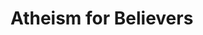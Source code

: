 # Atheism for Believers

<!--

* // ..
* // ..
* // ..
* // ..
* // ..

-->

<!--

Ecc 11:5 As thou knowest not what is the way of the spirit, nor how the bones do grow in the womb of her that is with child: even so thou knowest not the works of God who maketh all.

Ecc 8:16 When I applied mine heart to know wisdom, and to see the business that is done upon the earth: (for also there is that neither day nor night seeth sleep with his eyes:)
Ecc 8:17 Then I beheld all the work of God, that a man cannot find out the work that is done under the sun: because though a man labour to seek it out, yet he shall not find it; yea farther; though a wise man think to know it, yet shall he not be able to find it.

Ecc 3:11 He hath made every thing beautiful in his time: also he hath set the world in their heart, so that no man can find out the work that God maketh from the beginning to the end.

Ecc 7:23 All this have I proved by wisdom: I said, I will be wise; but it was far from me.
Ecc 7:24 That which is far off, and exceeding deep, who can find it out?

* // ..
* // ..
* // ..
* // ..
* // ..

-->